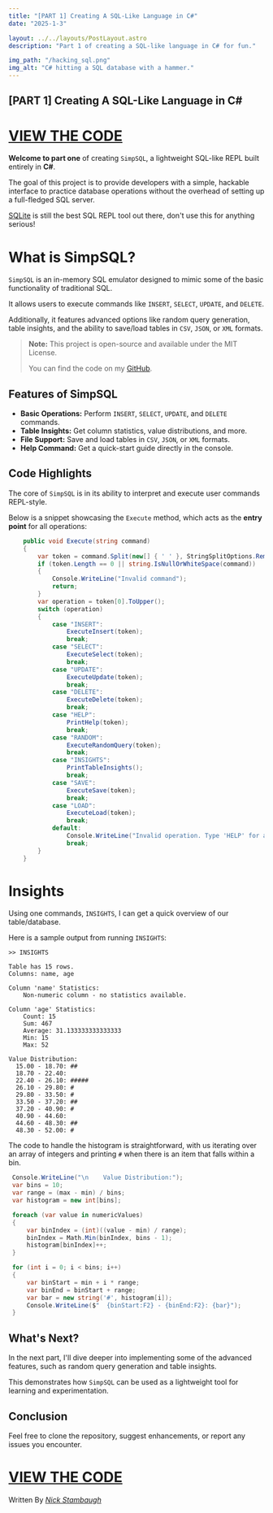 ```yaml
---
title: "[PART 1] Creating A SQL-Like Language in C#"
date: "2025-1-3"

layout: ../../layouts/PostLayout.astro
description: "Part 1 of creating a SQL-like language in C# for fun."

img_path: "/hacking_sql.png"
img_alt: "C# hitting a SQL database with a hammer."
---
```


[PART 1] Creating A SQL-Like Language in C#
-------------------------------------------

# [VIEW THE CODE](https://github.com/Sieep-Coding/SimpSQL/)

**Welcome to part one** of creating `SimpSQL`, a lightweight SQL-like REPL built entirely in **C#**. 

The goal of this project is to provide developers with a simple, hackable interface to practice database operations without the overhead of setting up a full-fledged SQL server.

[SQLite](https://www.sqlite.org/) is still the best SQL REPL tool out there, don't use this for anything serious!

What is SimpSQL?
================

`SimpSQL` is an in-memory SQL emulator designed to mimic some of the basic functionality of traditional SQL. 

It allows users to execute commands like `INSERT`, `SELECT`, `UPDATE`, and `DELETE`. 

Additionally, it features advanced options like random query generation, table insights, and the ability to save/load tables in `CSV`, `JSON`, or `XML` formats.

> **Note:** This project is open-source and available under the MIT License. 
> 
> You can find the code on my [GitHub](https://github.com/Sieep-Coding/).

Features of SimpSQL
-------------------

*   **Basic Operations:** Perform `INSERT`, `SELECT`, `UPDATE`, and `DELETE` commands.
*   **Table Insights:** Get column statistics, value distributions, and more.
*   **File Support:** Save and load tables in `CSV`, `JSON`, or `XML` formats.
*   **Help Command:** Get a quick-start guide directly in the console.

Code Highlights
---------------

The core of `SimpSQL` is in its ability to interpret and execute user commands REPL-style.

Below is a snippet showcasing the `Execute` method, which acts as the **entry point** for all operations:

```csharp
    public void Execute(string command)
    {
        var token = command.Split(new[] { ' ' }, StringSplitOptions.RemoveEmptyEntries);
        if (token.Length == 0 || string.IsNullOrWhiteSpace(command))
        {
            Console.WriteLine("Invalid command");
            return;
        }
        var operation = token[0].ToUpper();
        switch (operation)
        {
            case "INSERT":
                ExecuteInsert(token);
                break;
            case "SELECT":
                ExecuteSelect(token);
                break;
            case "UPDATE":
                ExecuteUpdate(token);
                break;
            case "DELETE":
                ExecuteDelete(token);
                break;
            case "HELP":
                PrintHelp(token);
                break;
            case "RANDOM":
                ExecuteRandomQuery(token);
                break;
            case "INSIGHTS":
                PrintTableInsights();
                break;
            case "SAVE":
                ExecuteSave(token);
                break;
            case "LOAD":
                ExecuteLoad(token);
                break;
            default:
                Console.WriteLine("Invalid operation. Type 'HELP' for a quick-start.");
                break;
        }
    }
```

Insights
========

Using one commands, `INSIGHTS`, I can get a quick overview of our table/database.

Here is a sample output from running `INSIGHTS`:

```text
>> INSIGHTS

Table has 15 rows.
Columns: name, age

Column 'name' Statistics:
    Non-numeric column - no statistics available.

Column 'age' Statistics:
    Count: 15
    Sum: 467
    Average: 31.133333333333333
    Min: 15
    Max: 52

Value Distribution:
  15.00 - 18.70: ##
  18.70 - 22.40:
  22.40 - 26.10: #####
  26.10 - 29.80: #
  29.80 - 33.50: #
  33.50 - 37.20: ##
  37.20 - 40.90: #
  40.90 - 44.60:
  44.60 - 48.30: ##
  48.30 - 52.00: #
```

The code to handle the histogram is straightforward, with us iterating over an array of integers and printing `#` when there is an item that falls within a bin.


```csharp
 Console.WriteLine("\n    Value Distribution:");
 var bins = 10;
 var range = (max - min) / bins;
 var histogram = new int[bins];

 foreach (var value in numericValues)
 {
     var binIndex = (int)((value - min) / range);
     binIndex = Math.Min(binIndex, bins - 1);
     histogram[binIndex]++;
 }

 for (int i = 0; i < bins; i++)
 {
     var binStart = min + i * range;
     var binEnd = binStart + range;
     var bar = new string('#', histogram[i]);
     Console.WriteLine($"  {binStart:F2} - {binEnd:F2}: {bar}");
 }
```

What's Next?
------------

In the next part, I'll dive deeper into implementing some of the advanced features, such as random query generation and table insights. 

This demonstrates how `SimpSQL` can be used as a lightweight tool for learning and experimentation.

Conclusion
------------

Feel free to clone the repository, suggest enhancements, or report any issues you encounter. 

# [VIEW THE CODE](https://github.com/Sieep-Coding/SimpSQL/)

Written By [_Nick Stambaugh_](https://www.linkedin.com/in/nick-s-694241139/)
